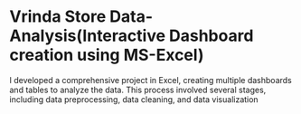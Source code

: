 # Vrinda Store Data-Analysis(Interactive Dashboard creation using MS-Excel)
I developed a comprehensive project in Excel, creating multiple dashboards and tables to analyze the data. This process involved several stages, including data preprocessing, data cleaning, and data visualization
